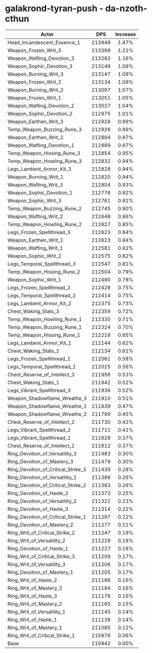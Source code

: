 # galakrond-tyran-push - da-nzoth-cthun
| Actor | DPS | Increase |
|---|:---:|:---:|
|Head_Incandescent_Essence_1|213949|1.47%|
|Weapon_Frozen_Writ_3|213398|1.21%|
|Weapon_Wafting_Devotion_3|213282|1.16%|
|Weapon_Sophic_Devotion_3|213149|1.09%|
|Weapon_Burning_Writ_3|213147|1.09%|
|Weapon_Frozen_Writ_2|213134|1.09%|
|Weapon_Burning_Writ_2|213097|1.07%|
|Weapon_Frozen_Writ_1|213051|1.05%|
|Weapon_Wafting_Devotion_2|213027|1.04%|
|Weapon_Sophic_Devotion_2|212975|1.01%|
|Weapon_Earthen_Writ_3|212928|0.99%|
|Temp_Weapon_Buzzing_Rune_3|212926|0.99%|
|Weapon_Earthen_Writ_2|212894|0.97%|
|Weapon_Wafting_Devotion_1|212889|0.97%|
|Temp_Weapon_Hissing_Rune_3|212854|0.95%|
|Temp_Weapon_Howling_Rune_3|212832|0.94%|
|Legs_Lambent_Armor_Kit_3|212828|0.94%|
|Weapon_Burning_Writ_1|212820|0.94%|
|Weapon_Wafting_Writ_3|212804|0.93%|
|Weapon_Sophic_Devotion_1|212776|0.92%|
|Weapon_Sophic_Writ_3|212761|0.91%|
|Temp_Weapon_Buzzing_Rune_2|212745|0.90%|
|Weapon_Wafting_Writ_2|212648|0.86%|
|Temp_Weapon_Howling_Rune_2|212627|0.85%|
|Legs_Frozen_Spellthread_3|212623|0.84%|
|Weapon_Earthen_Writ_1|212623|0.84%|
|Weapon_Wafting_Writ_1|212581|0.82%|
|Weapon_Sophic_Writ_2|212575|0.82%|
|Legs_Temporal_Spellthread_3|212547|0.81%|
|Temp_Weapon_Hissing_Rune_2|212504|0.79%|
|Weapon_Sophic_Writ_1|212490|0.78%|
|Legs_Frozen_Spellthread_2|212428|0.75%|
|Legs_Temporal_Spellthread_2|212414|0.75%|
|Legs_Lambent_Armor_Kit_2|212375|0.73%|
|Chest_Waking_Stats_3|212359|0.72%|
|Temp_Weapon_Howling_Rune_1|212330|0.71%|
|Temp_Weapon_Buzzing_Rune_1|212324|0.70%|
|Temp_Weapon_Hissing_Rune_1|212218|0.65%|
|Legs_Lambent_Armor_Kit_1|212144|0.62%|
|Chest_Waking_Stats_2|212134|0.61%|
|Legs_Frozen_Spellthread_1|212061|0.58%|
|Legs_Temporal_Spellthread_1|212025|0.56%|
|Chest_Reserve_of_Intellect_3|211956|0.53%|
|Chest_Waking_Stats_1|211942|0.52%|
|Legs_Vibrant_Spellthread_3|211936|0.52%|
|Weapon_Shadowflame_Wreathe_3|211910|0.51%|
|Weapon_Shadowflame_Wreathe_1|211839|0.47%|
|Weapon_Shadowflame_Wreathe_2|211799|0.45%|
|Chest_Reserve_of_Intellect_2|211730|0.42%|
|Legs_Vibrant_Spellthread_2|211711|0.41%|
|Legs_Vibrant_Spellthread_1|211628|0.37%|
|Chest_Reserve_of_Intellect_1|211612|0.37%|
|Ring_Devotion_of_Versatility_3|211483|0.30%|
|Ring_Devotion_of_Mastery_3|211479|0.30%|
|Ring_Devotion_of_Critical_Strike_3|211439|0.28%|
|Ring_Devotion_of_Versatility_1|211389|0.26%|
|Ring_Devotion_of_Critical_Strike_2|211383|0.26%|
|Ring_Devotion_of_Haste_2|211373|0.25%|
|Ring_Devotion_of_Versatility_2|211321|0.23%|
|Ring_Devotion_of_Haste_3|211314|0.22%|
|Ring_Devotion_of_Critical_Strike_1|211297|0.22%|
|Ring_Devotion_of_Mastery_2|211277|0.21%|
|Ring_Writ_of_Critical_Strike_2|211247|0.19%|
|Ring_Writ_of_Versatility_2|211229|0.18%|
|Ring_Devotion_of_Haste_1|211227|0.18%|
|Ring_Writ_of_Critical_Strike_3|211209|0.17%|
|Ring_Writ_of_Versatility_3|211206|0.17%|
|Ring_Devotion_of_Mastery_1|211205|0.17%|
|Ring_Writ_of_Haste_2|211186|0.16%|
|Ring_Writ_of_Mastery_3|211184|0.16%|
|Ring_Writ_of_Haste_3|211176|0.16%|
|Ring_Writ_of_Mastery_2|211165|0.15%|
|Ring_Writ_of_Versatility_1|211145|0.14%|
|Ring_Writ_of_Haste_1|211138|0.14%|
|Ring_Writ_of_Mastery_1|211085|0.12%|
|Ring_Writ_of_Critical_Strike_1|210976|0.06%|
|Base|210842|0.00%|
